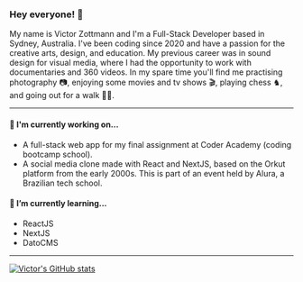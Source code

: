 ### Hey everyone! 👋

My name is Victor Zottmann and I'm a Full-Stack Developer based in Sydney, Australia. I've been coding since 2020 and have a passion for the creative arts, design, and education. My previous career was in sound design for visual media, where I had the opportunity to work with documentaries and 360 videos. In my spare time you'll find me practising photography 📷, enjoying some movies and tv shows 🎬, playing chess ♞, and going out for a walk 🚶‍♂️.

---

#### 🔭 I'm currently working on...

- A full-stack web app for my final assignment at Coder Academy (coding bootcamp school).
- A social media clone made with React and NextJS, based on the Orkut platform from the early 2000s. This is part of an event held by Alura, a Brazilian tech school.

#### 🌱 I’m currently learning...

- ReactJS
- NextJS
- DatoCMS

---

<!--
**victorzottmann/victorzottmann** is a ✨ _special_ ✨ repository because its `README.md` (this file) appears on your GitHub profile.

Here are some ideas to get you started:

- 🔭 I’m currently working on ...
- 🌱 I’m currently learning ...
- 👯 I’m looking to collaborate on ...
- 🤔 I’m looking for help with ...
- 💬 Ask me about ...
- 📫 How to reach me: ...
- 😄 Pronouns: ...
- ⚡ Fun fact: ...
-->
[![Victor's GitHub stats](https://github-readme-stats.vercel.app/api?username=victorzottmann&show_icons=true&theme=dark)](https://github.com/victorzottmann/github-readme-stats)
